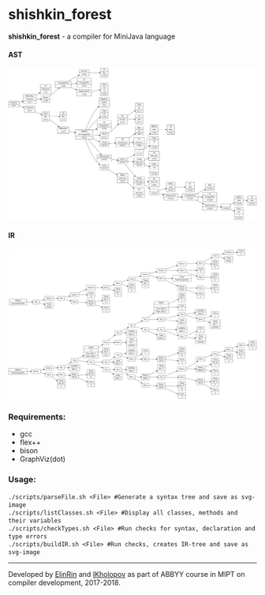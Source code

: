# shishkin_forest 
**shishkin_forest** - a compiler for MiniJava language  
#### AST
<img src="./tree.svg"/>  

#### IR  
<img src="./IR.svg"/>  

### Requirements:
- gcc
- flex++
- bison
- GraphViz(dot)

### Usage:
```
./scripts/parseFile.sh <File> #Generate a syntax tree and save as svg-image
./scripts/listClasses.sh <File> #Display all classes, methods and their variables
./scripts/checkTypes.sh <File> #Run checks for syntax, declaration and type errors
./scripts/buildIR.sh <File> #Run checks, creates IR-tree and save as svg-image
```
---
Developed by [ElinRin](https://github.com/ElinRin) and [IKholopov](https://github.com/IKholopov) as part of ABBYY course in MIPT on compiler development, 2017-2018.
